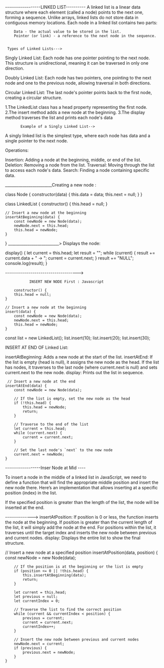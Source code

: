 ------------------LINKED LIST----------
A linked list is a linear data structure where each element (called a node) points to the next one, forming a sequence. Unlike arrays, linked lists do not store data in contiguous memory locations. Each node in a linked list contains two parts:

        Data - the actual value to be stored in the list.
        Pointer (or link) - a reference to the next node in the sequence.


     Types of Linked Lists--->

Singly Linked List:
                     Each node has one pointer pointing to the next node. This structure is unidirectional, meaning it can be traversed in only one direction.

Doubly Linked List: 
                    Each node has two pointers, one pointing to the next node and one to the previous node, allowing traversal in both directions.

Circular Linked List: 
                    The last node's pointer points back to the first node, creating a circular structure.

1.The LinkedList class has a head property representing the first node.
2.The insert method adds a new node at the beginning.
3.The display method traverses the list and prints each node's data

           Example of a Singly Linked List-->


A singly linked list is the simplest type, where each node has data and a single pointer to the next node.

Operations:

Insertion:  Adding a node at the beginning, middle, or end of the list.
Deletion:   Removing a node from the list.
Traversal:  Moving through the list to access each node's data.
Search:     Finding a node containing specific data.



________________________Creating a new node :


class Node {
    constructor(data) {
        this.data = data;
        this.next = null;
    }
}

class LinkedList {
    constructor() {
        this.head = null;
    }

    // Insert a new node at the beginning
    insertAtBeginning(data) {
        const newNode = new Node(data);
        newNode.next = this.head;
        this.head = newNode;
    }
}
__________________________> Displays the node:

 display() {
        let current = this.head;
        let result = "";
        while (current) {
            result += current.data + " -> ";
            current = current.next;
        }
        result += "NULL";
        console.log(result);
    }


------------------------------------->

               INSERT NEW NODE First : Javascript 
            
        constructor() {
        this.head = null;
    }

    // Insert a new node at the beginning
    insert(data) {
        const newNode = new Node(data);
        newNode.next = this.head;
        this.head = newNode;
    }

const list = new LinkedList();
list.insert(10);
list.insert(20);
list.insert(30);



INSERT AT END OF Linked List:


insertAtBeginning: Adds a new node at the start of the list.
insertAtEnd:
              If the list is empty (head is null), it assigns the new node as the head.
              If the list has nodes, it traverses to the last node (where current.next is null) and sets current.next to the new node.
display: Prints out the list in sequence.
  

  
     // Insert a new node at the end
    insertAtEnd(data) {
        const newNode = new Node(data);

        // If the list is empty, set the new node as the head
        if (!this.head) {
            this.head = newNode;
            return;
        }

        // Traverse to the end of the list
        let current = this.head;
        while (current.next) {
            current = current.next;
        }
        
        // Set the last node's `next` to the new node
        current.next = newNode;
    }


------------------Inser Node at Mid ----

To insert a node in the middle of a linked list in JavaScript, we need to define a function that will find the appropriate middle position and insert the new node there. Here’s an implementation that allows inserting at a specific position (index) in the list.

If the specified position is greater than the length of the list, the node will be inserted at the end.

-------------->
insertAtPosition:
                If position is 0 or less, the function inserts the node at the beginning.
                If position is greater than the current length of the list, it will simply add the node at the end.
                For positions within the list, it traverses until the target index and inserts the new node between previous and current nodes.
display:         Displays the entire list to show the final structure.


 // Insert a new node at a specified position
    insertAtPosition(data, position) {
        const newNode = new Node(data);

        // If the position is at the beginning or the list is empty
        if (position <= 0 || !this.head) {
            this.insertAtBeginning(data);
            return;
        }

        let current = this.head;
        let previous = null;
        let currentIndex = 0;

        // Traverse the list to find the correct position
        while (current && currentIndex < position) {
            previous = current;
            current = current.next;
            currentIndex++;
        }

        // Insert the new node between previous and current nodes
        newNode.next = current;
        if (previous) {
            previous.next = newNode;
        }
    }

